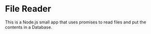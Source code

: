 File Reader
==============

This is a Node.js small app that uses promises to read files and put the contents in a Database.


